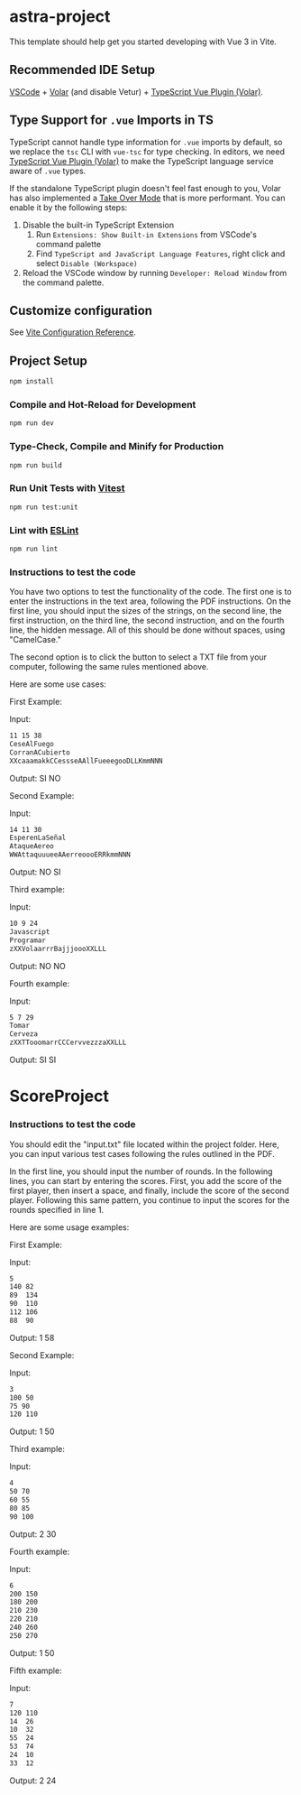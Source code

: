 # astra-project

This template should help get you started developing with Vue 3 in Vite.

## Recommended IDE Setup

[VSCode](https://code.visualstudio.com/) + [Volar](https://marketplace.visualstudio.com/items?itemName=Vue.volar) (and disable Vetur) + [TypeScript Vue Plugin (Volar)](https://marketplace.visualstudio.com/items?itemName=Vue.vscode-typescript-vue-plugin).

## Type Support for `.vue` Imports in TS

TypeScript cannot handle type information for `.vue` imports by default, so we replace the `tsc` CLI with `vue-tsc` for type checking. In editors, we need [TypeScript Vue Plugin (Volar)](https://marketplace.visualstudio.com/items?itemName=Vue.vscode-typescript-vue-plugin) to make the TypeScript language service aware of `.vue` types.

If the standalone TypeScript plugin doesn't feel fast enough to you, Volar has also implemented a [Take Over Mode](https://github.com/johnsoncodehk/volar/discussions/471#discussioncomment-1361669) that is more performant. You can enable it by the following steps:

1. Disable the built-in TypeScript Extension
    1) Run `Extensions: Show Built-in Extensions` from VSCode's command palette
    2) Find `TypeScript and JavaScript Language Features`, right click and select `Disable (Workspace)`
2. Reload the VSCode window by running `Developer: Reload Window` from the command palette.

## Customize configuration

See [Vite Configuration Reference](https://vitejs.dev/config/).

## Project Setup

```sh
npm install
```

### Compile and Hot-Reload for Development

```sh
npm run dev
```

### Type-Check, Compile and Minify for Production

```sh
npm run build
```

### Run Unit Tests with [Vitest](https://vitest.dev/)

```sh
npm run test:unit
```

### Lint with [ESLint](https://eslint.org/)

```sh
npm run lint
```
### Instructions to test the code 

You have two options to test the functionality of the code. The first one is to enter the instructions in the text area, following the PDF instructions. On the first line, you should input the sizes of the strings, on the second line, the first instruction, on the third line, the second instruction, and on the fourth line, the hidden message. All of this should be done without spaces, using "CamelCase."

The second option is to click the button to select a TXT file from your computer, following the same rules mentioned above.

Here are some use cases:

First Example:

Input:
```sh
11 15 38
CeseAlFuego
CorranACubierto
XXcaaamakkCCessseAAllFueeegooDLLKmmNNN
```
Output:
SI
NO

Second Example:

Input:
```sh
14 11 30
EsperenLaSeñal
AtaqueAereo
WWAttaquuueeAAerreoooERRkmmNNN
```
Output:
NO
SI

Third example:

Input:
```sh
10 9 24
Javascript
Programar
zXXVolaarrrBajjjoooXXLLL
```
Output:
NO
NO

Fourth example:

Input:
```sh
5 7 29
Tomar
Cerveza
zXXTTooomarrCCCervvezzzaXXLLL
```
Output:
SI
SI

# ScoreProject

### Instructions to test the code 
You should edit the "input.txt" file located within the project folder. Here, you can input various test cases following the rules outlined in the PDF.

In the first line, you should input the number of rounds. In the following lines, you can start by entering the scores. First, you add the score of the first player, then insert a space, and finally, include the score of the second player. Following this same pattern, you continue to input the scores for the rounds specified in line 1.

Here are some usage examples:

First Example:

Input:
```sh
5
140 82
89  134
90  110
112 106
88  90
```
Output:
1 58

Second Example:

Input:
```sh
3
100 50
75 90
120 110
```
Output:
1 50

Third example:

Input:
```sh
4
50 70
60 55
80 85
90 100
```
Output:
2 30

Fourth example:

Input:
```sh
6
200 150
180 200
210 230
220 210
240 260
250 270
```
Output:
1 50

Fifth example:

Input:
```sh
7
120 110
14  26
10  32
55  24
53  74
24  10
33  12
```
Output:
2 24
